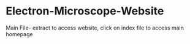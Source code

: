 # Electron-Microscope-Website

Main File- extract to access website, click on index file to access main homepage

